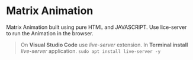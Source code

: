 # Matrix Animation

Matrix Animation built using pure HTML and JAVASCRIPT. Use lice-server to run the Animation in the browser. 
> On **Visual Studio Code** use *live-server* extension.
> In **Terminal install** *live-server* application. `sudo apt install live-server -y`

